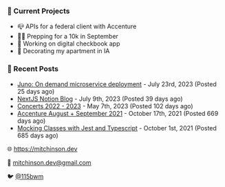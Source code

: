 ### 📌 Current Projects
- 📪 APIs for a federal client with Accenture
- 🏃🏼 Prepping for a 10k in September
- 🤑 Working on digital checkbook app
- 🏡 Decorating my apartment in IA

### 📝 Recent Posts

- [Juno: On demand microservice deployment](https://blog.mitchinson.dev/juno) - July 23rd, 2023 (Posted 25 days ago)
- [NextJS Notion Blog](https://blog.mitchinson.dev/blog-2023) - July 9th, 2023 (Posted 39 days ago)
- [Concerts 2022 - 2023](https://blog.mitchinson.dev/concerts-2023) - May 7th, 2023 (Posted 102 days ago)
- [Accenture August + September 2021](https://blog.mitchinson.dev/pillar/aug-sep-21) - October 17th, 2021 (Posted 669 days ago)
- [Mocking Classes with Jest and Typescript](https://blog.mitchinson.dev/jest-typescript-mocks) - October 1st, 2021 (Posted 685 days ago)

🌐 https://mitchinson.dev

💌 mitchinson.dev@gmail.com

🐦 [@115bwm](https://twitter.com/115bwm)